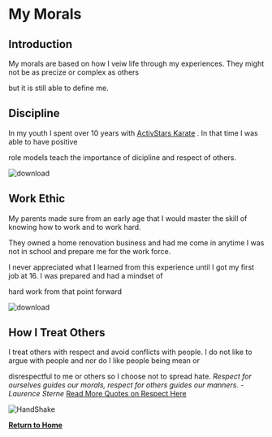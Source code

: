 # My Morals

## Introduction

My morals are based on how I veiw life through my experiences. They might not be as precize or complex as others 

but it is still able to define me.

## Discipline

In my youth I spent over 10 years with [ActivStars Karate](https://activstars.com/) . In that time I was able to have positive 

role models teach the importance of dicipline and respect of others.

![download](https://user-images.githubusercontent.com/97974825/158644274-0f15a568-b81b-446b-85b6-250a3b15bc90.jpg)

## Work Ethic

My parents made sure from an early age that I would master the skill of knowing how to work and to work hard.

They owned a home renovation business and had me come in anytime I was not in school and prepare me for the work force.

I never appreciated what I learned from this experience until I got my first job at 16. I was prepared and had a mindset of

hard work from that point forward

![download](https://user-images.githubusercontent.com/97974825/158645065-c92b0c78-b299-41ba-a913-37162171e5dc.jpg)

## How I Treat Others

I treat others with respect and avoid conflicts with people. I do not like to argue with people and nor do I like people being mean or

disrespectful to me or others so I choose not to spread hate.  *Respect for ourselves guides our morals, respect for others guides our manners. -Laurence Sterne*
[Read More Quotes on Respect Here](https://www.brainyquote.com/topics/respect-quotes)

![HandShake](https://user-images.githubusercontent.com/97974825/158646118-fa04a99a-9a86-4c36-902b-c88a1db63be3.jpg)

[**Return to Home**](README.md)
